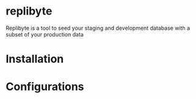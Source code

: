 # replibyte
Replibyte is a tool to seed your staging and development database with a subset of your production data 

# Installation

# Configurations
